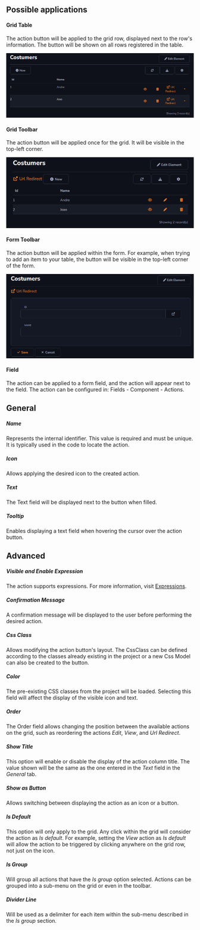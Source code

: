 ## Possible applications

#### Grid Table

The action button will be applied to the grid row, displayed next to the row's information. The button will be shown on all rows registered in the table.

![](../../media/Action_UrlRedirect_GridTable.png)

#### Grid Toolbar

The action button will be applied once for the grid. It will be visible in the top-left corner.

![](../../media/Action_UrlRedirect_GridToolbar.png)


#### Form Toolbar

The action button will be applied within the form. For example, when trying to add an item to your table, the button will be visible in the top-left corner of the form.

![](../../media/Action_UrlRedirect_Form.png)

#### Field

The action can be applied to a form field, and the action will appear next to the field. The action can be configured in: Fields - Component - Actions.

## General

##### Name

Represents the internal identifier. This value is required and must be unique. It is typically used in the code to locate the action.

##### Icon

Allows applying the desired icon to the created action.

##### Text

The Text field will be displayed next to the button when filled.

##### Tooltip

Enables displaying a text field when hovering the cursor over the action button.

## Advanced

##### Visible and Enable Expression

The action supports expressions. For more information, visit [Expressions](../expressions.md).

##### Confirmation Message

A confirmation message will be displayed to the user before performing the desired action.

##### Css Class

Allows modifying the action button's layout. The CssClass can be defined according to the classes already existing in the project or a new Css Model can also be created to the button.

##### Color

The pre-existing CSS classes from the project will be loaded. Selecting this field will affect the display of the visible icon and text.

##### Order

The Order field allows changing the position between the available actions on the grid, such as reordering the actions *Edit*, *View*, and *Url Redirect*.

##### Show Title

This option will enable or disable the display of the action column title. The value shown will be the same as the one entered in the *Text* field in the *General* tab.

##### Show as Button

Allows switching between displaying the action as an icon or a button.

##### Is Default

This option will only apply to the grid. Any click within the grid will consider the action as *Is default*. For example, setting the *View* action as *Is default* will allow the action to be triggered by clicking anywhere on the grid row, not just on the icon.

##### Is Group

Will group all actions that have the *Is group* option selected. Actions can be grouped into a sub-menu on the grid or even in the toolbar.

##### Divider Line

Will be used as a delimiter for each item within the sub-menu described in the *Is group* section.
